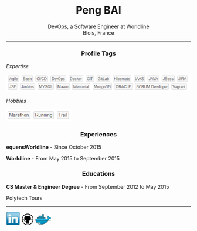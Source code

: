 <center> <h1>Peng BAI</h1> </center>

<center>DevOps, a Software Engineer at Worldline</center>
<center>Blois, France</center>

------

<center> <h3>Profile Tags</h3> </center>

*Expertise*

![expertise](./img/expertise.PNG)

*Hobbies*

![hobbies](./img/hobbies.PNG)

<center> <h3>Experiences</h3> </center>

**equensWorldline**  -  Since  October 2015  

**Worldline**  -  From  May 2015  to September 2015 

<center> <h3>Educations</h3> </center>

**CS Master & Engineer Degree**  -  From  September 2012  to May 2015

Polytech Tours 

----

[![Linkedin](./img/linkedin.PNG)](https://www.linkedin.com/in/baipeng)
[![Github](./img/github.PNG)](https://github.com/PengBAI)
[![Dockerhub](./img/docker.PNG)](https://hub.docker.com/u/pengbai/)
